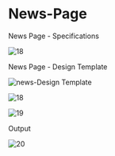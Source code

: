 # News-Page
News Page - Specifications




![18](https://github.com/ra-ghava/News-Page/assets/146189602/a944cc06-11c6-494a-a4c0-e8f0114a89e3)




News Page - Design Template




![news-Design Template](https://github.com/ra-ghava/News-Page/assets/146189602/bf37cb65-3929-4a84-a773-85c58db464e2)










![18](https://github.com/ra-ghava/News-Page/assets/146189602/1e4648cc-512e-41fb-8415-5a0a42347e64)






![19](https://github.com/ra-ghava/News-Page/assets/146189602/dab6a9a6-d069-42ee-ad55-e82b9eba0e51)




Output 


![20](https://github.com/ra-ghava/News-Page/assets/146189602/126cdc9d-f409-4d26-9d85-66d2e3e54734)






